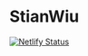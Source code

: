 # StianWiu

[![Netlify Status](https://api.netlify.com/api/v1/badges/bb6c1862-27a7-4e0d-b814-2bb375cc8c0f/deploy-status)](https://app.netlify.com/sites/friendly-davinci-fcbd80/deploys)

